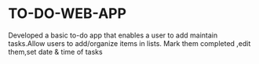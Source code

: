 # TO-DO-WEB-APP
Developed a basic to-do app that enables a user to add maintain tasks.Allow users to add/organize items in lists. Mark them completed ,edit them,set date &amp; time of tasks
